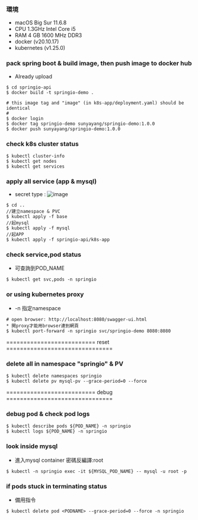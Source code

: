 ### 環境
* macOS Big Sur 11.6.8
* CPU 1.3GHz Intel Core i5
* RAM 4 GB 1600 MHz DDR3
* docker (v20.10.17)
* kubernetes (v1.25.0)

### pack spring boot & build image, then push image to docker hub  
* Already upload
```
$ cd springio-api
$ docker build -t springio-demo .

# this image tag and "image" (in k8s-app/deployment.yaml) should be identical
#
$ docker login
$ docker tag springio-demo sunyayang/springio-demo:1.0.0
$ docker push sunyayang/springio-demo:1.0.0
```

### check k8s cluster status  
```
$ kubectl cluster-info
$ kubectl get nodes
$ kubectl get services
```

### apply all service (app & mysql)  
* secret type :
![image](https://user-images.githubusercontent.com/22904639/194242722-d1ebeef9-7256-47a9-9075-0e04a23bb015.png)

```
$ cd ..
//建立namespace & PVC
$ kubectl apply -f base
//起mysql
$ kubectl apply -f mysql
//起APP
$ kubectl apply -f springio-api/k8s-app
```

### check service,pod status  
* 可查詢到POD_NAME
```
$ kubectl get svc,pods -n springio
```

### or using kubernetes proxy
* -n 指定namespace
```
# open browser: http://localhost:8080/swagger-ui.html
* 開proxy才能用browser連到網頁
$ kubectl port-forward -n springio svc/springio-demo 8080:8080
```

========================== reset ===============================
### delete all in namespace "springio" & PV  
```
$ kubectl delete namespaces springio
$ kubectl delete pv mysql-pv --grace-period=0 --force
```

========================== debug ===============================
### debug pod & check pod logs  
```
$ kubectl describe pods ${POD_NAME} -n springio 
$ kubectl logs ${POD_NAME} -n springio   
```

### look inside mysql  
* 進入mysql container 密碼反編譯:root
```
$ kubectl -n springio exec -it ${MYSQL_POD_NAME} -- mysql -u root -p
```

### if pods stuck in terminating status  
* 備用指令
```
$ kubectl delete pod <PODNAME> --grace-period=0 --force -n springio  
```
